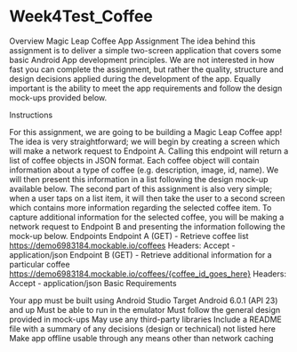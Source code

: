 # Week4Test_Coffee

Overview
Magic Leap Coffee App Assignment
The idea behind this assignment is to deliver a simple two-screen application that covers some basic 
Android App development principles. We are not interested in how fast you can complete the assignment, but rather the quality, 
structure and design decisions applied during the development of the app. Equally important is the ability to 
meet the app requirements and follow the design mock-ups provided below.

Instructions

For this assignment, we are going to be building a Magic Leap Coffee app! The idea is very straightforward; we will begin by creating a screen which will make a network request to ​Endpoint A. ​Calling this endpoint will return a list of coffee objects in JSON format. Each coffee object will contain information about a type of coffee (e.g. description, image, id, name). We will then present this information in a list following the design mock-up available below. The second part of this assignment is also very simple; when a user taps on a list item, it will then take the user to a second screen which contains more information regarding the selected coffee item. To capture additional information for the selected coffee, you will be making a network request to Endpoint B ​and presenting the information following the mock-up below.
Endpoints
Endpoint A (GET) - Retrieve coffee list
https://demo6983184.mockable.io/coffees
Headers: Accept - application/json
Endpoint B (GET) - Retrieve additional information for a particular coffee
https://demo6983184.mockable.io/coffees/{coffee_id_goes_here}
Headers: Accept - application/json
Basic Requirements

Your app must be built using Android Studio
Target Android 6.0.1 (API 23) and up
Must be able to run in the emulator
Must follow the general design provided in mock-ups
May use any third-party libraries
Include a README file with a summary of any decisions (design or technical) not listed here
Make app offline usable through any means other than network caching
